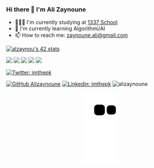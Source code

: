 ### Hi there 👋 I'm Ali Zaynoune

- 👨🏽‍💻 I'm currently studying at  [1337 School](https://1337.ma)
- 🌱 I'm currently learning Algorithmi/AI 
- 📫 How to reach me: zaynoune.ali@gmail.com


<!-- [![42 Profile Card](https://1337-readme.vercel.app/api/profile?cursus=42&dark=true&login=alzaynou)](https://github.com/alizaynoune) -->
[![alzaynou's 42 stats](https://badge42.vercel.app/api/v2/cl2mjk5oo009709i7yb0upwvb/stats?cursusId=21&coalitionId=74)](https://github.com/alizaynoune)
<div>
  <img height="180em" src="https://github-profile-summary-cards.vercel.app/api/cards/profile-details?username=alizaynoune&theme=dracula" />
  <img height="180em" src="https://github-profile-summary-cards.vercel.app/api/cards/productive-time?username=alizaynoune&theme=dracula"/>
  <img height="180em" src="https://github-profile-summary-cards.vercel.app/api/cards/stats?username=alizaynoune&theme=dracula"/>
  <img height="180em" src="https://github-profile-summary-cards.vercel.app/api/cards/repos-per-language?username=alizaynoune&theme=dracula"/>
  <img height="180em" src="https://github-profile-summary-cards.vercel.app/api/cards/most-commit-language?username=alizaynoune&theme=dracula"/>

</div>

[![Twitter: imthepk](https://img.shields.io/twitter/follow/alizaynoune?style=social)](https://twitter.com/alizaynoune)

[![GitHub Alizaynoune](https://img.shields.io/github/followers/alizaynoune?label=follow&style=social)](https://github.com/alizaynoune)
[![Linkedin: imthepk](https://img.shields.io/badge/-alizaynoune-blue?style=flat-square&logo=Linkedin&logoColor=white&link=https://www.linkedin.com/in/alizaynoune/)](https://www.linkedin.com/in/ali-zaynoune-168905161/)
<img src="https://komarev.com/ghpvc/?username=alizaynoune&label=Profile%20views&color=0e75b6&style=flat" alt="alizaynoune" />

<p align="center">
   <img src="https://github.com/alizaynoune/alizaynoune/blob/output/github-contribution-grid-snake.svg" alt="snake">
</p>



<!-- [![DenverCoder1's github streak](https://github-readme-streak-stats.herokuapp.com/?user=alizaynoune&theme=dark)](https://github.com/alizaynoune)


![Ali's github stats](https://github-readme-stats.vercel.app/api?username=alizaynoune&show_icons=true&theme=dark )
[![Top Langs](https://github-readme-stats.vercel.app/api/top-langs/?username=alizaynoune&layout=compact&theme=dark)](https://github.com/alizaynoune)
<img  src="https://activity-graph.herokuapp.com/graph?username=alizaynoune&bg_color=151515&color=B3B6B7&line=77fa94&point=B3B6B7">  -->